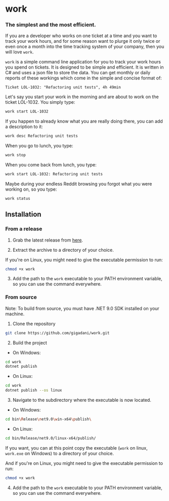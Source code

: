 # work
### The simplest and the most efficient.

If you are a developer who works on one ticket at a time and you want to track your work hours, and for some reason want to plurge it only twice or even once a month into the time tracking system of your company, then you will love `work`.

`work` is a simple command line application for you to track your work hours you spend on tickets. It is designed to be simple and efficient. It is written in C# and uses a json file to store the data. You can get monthly or daily reports of these workings which come in the simple and concise format of:

```Ticket LOL-1032: "Refactoring unit tests", 4h 49min```

Let's say you start your work in the morning and are about to work on the ticket LOL-1032. You simply type:

```bash
work start LOL-1032
```

If you happen to already know what you are really doing there, you can add a description to it:

```bash
work desc Refactoring unit tests
```

When you go to lunch, you type:

```bash
work stop
```

When you come back from lunch, you type:

```bash
work start LOL-1032: Refactoring unit tests
```

Maybe during your endless Reddit browsing you forgot what you were working on, so you type:

```bash
work status
```

## Installation

### From a release

1. Grab the latest release from [here](https://github.com/gigadani/work/releases).

2. Extract the archive to a directory of your choice.

If you're on Linux, you might need to give the executable permission to run:

```bash
chmod +x work
```

3. Add the path to the `work` executable to your PATH environment variable, so you can use the command everywhere.

### From source

Note: To build from source, you must have .NET 9.0 SDK installed on your machine.

1. Clone the repository

```bash
git clone https://github.com/gigadani/work.git
````

2. Build the project

- On Windows:

```bash
cd work
dotnet publish
```

- On Linux:

```bash
cd work
dotnet publish --os linux
```

3. Navigate to the subdirectory where the executable is now located.

- On Windows:

```bash
cd bin\Release\net9.0\win-x64\publish\
```

- On Linux:

```bash
cd bin/Release/net9.0/linux-x64/publish/
```

If you want, you can at this point copy the executable (`work` on linux, `work.exe` on Windows) to a directory of your choice.

And if you're on Linux, you might need to give the executable permission to run:

```bash
chmod +x work
```

4. Add the path to the `work` executable to your PATH environment variable, so you can use the command everywhere.